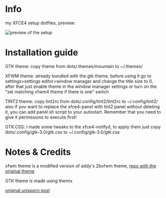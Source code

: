 # Info
my XFCE4 setup dotfiles, preview:

![preview of the setup](https://github.com/terackYT/dots1/blob/main/preview.png)

# Installation guide
GTK theme: copy theme from dots/.themes/mountain to ~/.themes/

XFWM theme: already bundled with the gtk theme, before using it go to settings>settings editor>window manager and change the title size to 0, after that just enable theme in the window manager settings or turn on the "set matching xfwm4 theme if there is one" switch

TINT2 theme: copy tint2rc from dots/.config/tint2/tint2rc to ~/.config/tint2/ also if you want to replace the xfce4-panel with tint2 panel without deleting it, you can add panel.sh script to your autostart. Remember that you need to give it permissions to execute first!

GTK.CSS: i made some tweaks to the xfce4-notifyd, to apply them just copy dots/.config/gtk-3.0/gtk.css to ~/.config/gtk-3.0/gtk.css

# Notes & Credits
xfwm theme is a modified version of addy's 2bxfwm theme, [repo with the original theme](https://github.com/addy-dclxvi/xfwm4-theme-collections)

GTK theme is made using themix

[original unixporn post](https://www.reddit.com/r/unixporn/comments/1dmimuo/xfce_this_is_the_reason_i_switched_to_linux)
